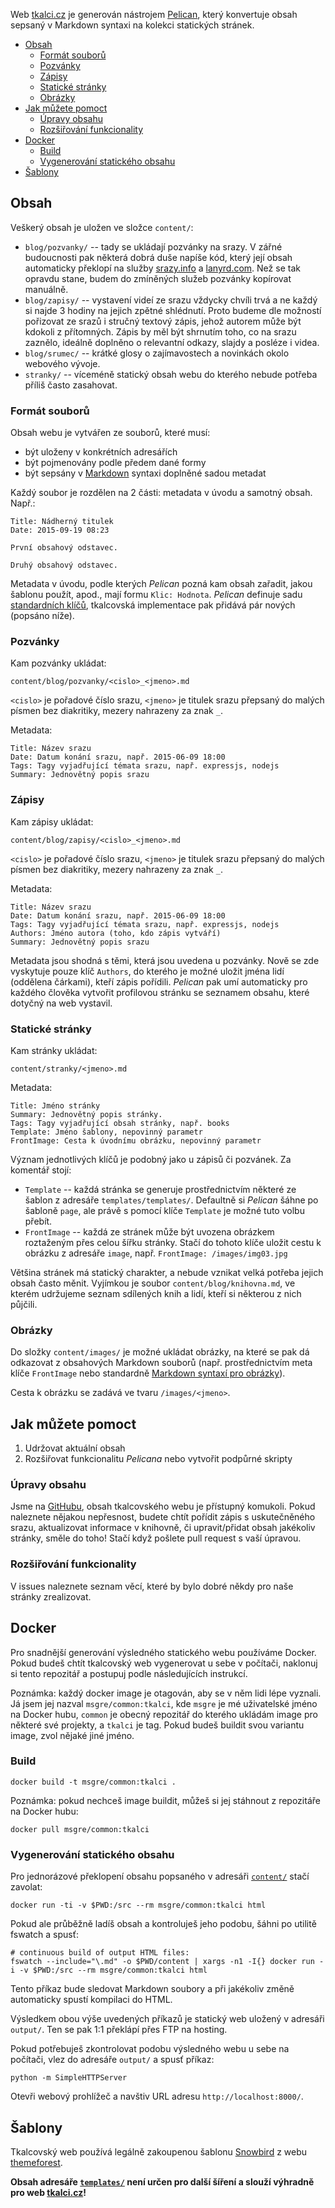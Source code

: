 Web [tkalci.cz](http://tkalci.cz) je generován nástrojem 
[Pelican](http://blog.getpelican.com/), který
konvertuje obsah sepsaný v Markdown syntaxi na kolekci statických stránek. 

* [Obsah]()
  * [Formát souborů]()
  * [Pozvánky]()
  * [Zápisy]()
  * [Statické stránky]()
  * [Obrázky]()
* [Jak můžete pomoct]()
  * [Úpravy obsahu]()
  * [Rozšiřování funkcionality]()
* [Docker]()
  * [Build]()
  * [Vygenerování statického obsahu]()
* [Šablony]()

## Obsah

Veškerý obsah je uložen ve složce `content/`:

* `blog/pozvanky/` -- tady se ukládají pozvánky na srazy. V zářné
  budoucnosti pak některá dobrá duše napíše kód, který její obsah automaticky
  překlopí na služby [srazy.info](http://srazy.info/tkalci-na-webu) a 
  [lanyrd.com](http://lanyrd.com/series/tkalci-na-webu/). Než se tak opravdu 
  stane, budem do zmíněných služeb pozvánky kopírovat manuálně.
* `blog/zapisy/` -- vystavení videí ze srazu vždycky chvíli trvá a ne každý si
  najde 3 hodiny na jejich zpětné shlédnutí. Proto budeme dle možností pořizovat 
  ze srazů i stručný textový zápis, jehož autorem může být kdokoli z přítomných. 
  Zápis by měl být shrnutím toho, co na srazu zaznělo, ideálně doplněno o
  relevantní odkazy, slajdy a posléze i videa.
* `blog/srumec/` -- krátké glosy o zajímavostech a novinkách okolo webového
  vývoje.
* `stranky/` -- víceméně statický obsah webu do kterého nebude potřeba příliš
  často zasahovat.

### Formát souborů

Obsah webu je vytvářen ze souborů, které musí:

* být uloženy v konkrétních adresářích
* být pojmenovány podle předem dané formy
* být sepsány v [Markdown](https://daringfireball.net/projects/markdown/syntax) 
  syntaxi doplněné sadou metadat 

Každý soubor je rozdělen na 2 části: metadata v úvodu a samotný obsah. Např.:

    Title: Nádherný titulek
    Date: 2015-09-19 08:23

    První obsahový odstavec.

    Druhý obsahový odstavec.

Metadata v úvodu, podle kterých *Pelican* pozná kam obsah zařadit, jakou
šablonu použít, apod., mají formu `Klic: Hodnota`. *Pelican* definuje sadu
[standardních klíčů](http://docs.getpelican.com/en/3.6.3/content.html#file-metadata), 
tkalcovská implementace pak přidává pár nových (popsáno níže).

### Pozvánky

Kam pozvánky ukládat:

    content/blog/pozvanky/<cislo>_<jmeno>.md

`<cislo>` je pořadové číslo srazu, `<jmeno>` je titulek srazu přepsaný do malých
písmen bez diakritiky, mezery nahrazeny za znak `_`.

Metadata:

    Title: Název srazu
    Date: Datum konání srazu, např. 2015-06-09 18:00
    Tags: Tagy vyjadřující témata srazu, např. expressjs, nodejs
    Summary: Jednovětný popis srazu

### Zápisy

Kam zápisy ukládat:

    content/blog/zapisy/<cislo>_<jmeno>.md

`<cislo>` je pořadové číslo srazu, `<jmeno>` je titulek srazu přepsaný do malých
písmen bez diakritiky, mezery nahrazeny za znak `_`.

Metadata:

    Title: Název srazu
    Date: Datum konání srazu, např. 2015-06-09 18:00
    Tags: Tagy vyjadřující témata srazu, např. expressjs, nodejs
    Authors: Jméno autora (toho, kdo zápis vytváří)
    Summary: Jednovětný popis srazu

Metadata jsou shodná s těmi, která jsou uvedena u pozvánky. Nově se zde vyskytuje
pouze klíč `Authors`, do kterého je možné uložit jména lidí (oddělena čárkami), 
kteří zápis pořídili. *Pelican* pak umí automaticky pro každého člověka vytvořit
profilovou stránku se seznamem obsahu, které dotyčný na web vystavil.

### Statické stránky

Kam stránky ukládat:

    content/stranky/<jmeno>.md

Metadata:

    Title: Jméno stránky
    Summary: Jednovětný popis stránky.
    Tags: Tagy vyjadřující obsah stránky, např. books
    Template: Jméno šablony, nepovinný parametr
    FrontImage: Cesta k úvodnímu obrázku, nepovinný parametr

Význam jednotlivých klíčů je podobný jako u zápisů či pozvánek. Za komentář stojí:

* `Template` -- každá stránka se generuje prostřednictvím některé ze šablon
  z adresáře `templates/templates/`. Defaultně si *Pelican* šáhne po šabloně `page`,
  ale právě s pomocí klíče `Template` je možné tuto volbu přebít.
* `FrontImage` -- každá ze stránek může být uvozena obrázkem roztaženým přes
  celou šířku stránky. Stačí do tohoto klíče uložit cestu k obrázku z adresáře
  `image`, např. `FrontImage: /images/img03.jpg`

Většina stránek má statický charakter, a nebude vznikat velká potřeba jejich 
obsah často měnit. Vyjímkou je soubor `content/blog/knihovna.md`, ve kterém
udržujeme seznam sdílených knih a lidí, kteří si některou z nich půjčili.  

### Obrázky

Do složky `content/images/` je možné ukládat obrázky, na které se pak dá 
odkazovat z obsahových Markdown souborů (např. prostřednictvím meta klíče 
`FrontImage` nebo standardně 
[Markdown syntaxí pro obrázky](https://daringfireball.net/projects/markdown/syntax#img)).

Cesta k obrázku se zadává ve tvaru `/images/<jmeno>`.


## Jak můžete pomoct

1. Udržovat aktuální obsah
2. Rozšiřovat funkcionalitu *Pelicana* nebo vytvořit podpůrné skripty

### Úpravy obsahu

Jsme na [GitHubu](), obsah tkalcovského webu je přístupný komukoli. Pokud 
naleznete nějakou nepřesnost, budete chtít pořídit zápis s uskutečněného srazu, 
aktualizovat informace v knihovně, či upravit/přidat obsah jakékoliv stránky, 
směle do toho! Stačí když pošlete pull request s vaší úpravou.

### Rozšiřování funkcionality

V issues naleznete seznam věcí, které by bylo dobré někdy pro naše stránky 
zrealizovat.


## Docker

Pro snadnější generování výsledného statického webu používáme Docker. Pokud
budeš chtít tkalcovský web vygenerovat u sebe v počítači, naklonuj si tento
repozitář a postupuj podle následujících instrukcí.

Poznámka: každý docker image je otagován, aby se v něm lidi lépe vyznali.
Já jsem jej nazval `msgre/common:tkalci`, kde `msgre` je mé uživatelské jméno
na Docker hubu, `common` je obecný repozitář do kterého ukládám image pro
některé své projekty, a `tkalci` je tag. Pokud budeš buildit svou variantu image,
zvol nějaké jiné jméno.

### Build

    docker build -t msgre/common:tkalci .

Poznámka: pokud nechceš image buildit, můžeš si jej stáhnout z repozitáře
na Docker hubu:

    docker pull msgre/common:tkalci


### Vygenerování statického obsahu

Pro jednorázové překlopení obsahu popsaného v adresáři [`content/`](content)
stačí zavolat:

    docker run -ti -v $PWD:/src --rm msgre/common:tkalci html

Pokud ale průběžně ladíš obsah a kontroluješ jeho podobu, šáhni po utilitě
fswatch a spusť:

    # continuous build of output HTML files:
    fswatch --include="\.md" -o $PWD/content | xargs -n1 -I{} docker run -i -v $PWD:/src --rm msgre/common:tkalci html

Tento příkaz bude sledovat Markdown soubory a při jakékoliv změně automaticky 
spustí kompilaci do HTML.

Výsledkem obou výše uvedených příkazů je statický web uložený v adresáři 
`output/`. Ten se pak 1:1 překlápí přes FTP na hosting. 

Pokud potřebuješ zkontrolovat podobu výsledného webu u sebe na počítači, 
vlez do adresáře `output/` a spusť příkaz:

    python -m SimpleHTTPServer

Otevři webový prohlížeč a navštiv URL adresu `http://localhost:8000/`.

## Šablony

Tkalcovský web používá legálně zakoupenou šablonu 
[Snowbird](http://themeforest.net/item/snowbird-personal-blog-html-template/12323835)
z webu [themeforest](http://themeforest.net/).

**Obsah adresáře [`templates/`](templates) není určen pro další šíření a slouží
výhradně pro web [tkalci.cz](http://tkalci.cz)!**

